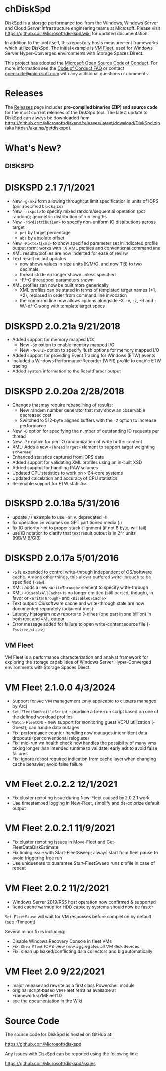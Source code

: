 chDiskSpd
=======

DiskSpd is a storage performance tool from the Windows, Windows Server and Cloud Server Infrastructure engineering teams at Microsoft. Please visit <https://github.com/Microsoft/diskspd/wiki> for updated documentation.

In addition to the tool itself, this repository hosts measurement frameworks which utilize DiskSpd. The initial example is [VM Fleet](https://github.com/Microsoft/diskspd/blob/master/Frameworks/VMFleet), used for Windows Server Hyper-Converged environments with Storage Spaces Direct.

This project has adopted the [Microsoft Open Source Code of Conduct](https://opensource.microsoft.com/codeofconduct/). For more information see the [Code of Conduct FAQ](https://opensource.microsoft.com/codeofconduct/faq/) or contact [opencode@microsoft.com](mailto:opencode@microsoft.com) with any additional questions or comments.

Releases
========

The [Releases](https://github.com/Microsoft/diskspd/releases) page includes **pre-compiled binaries (ZIP) and source code** for the most current releases of the DiskSpd tool. The latest update to DiskSpd can always be downloaded from <https://github.com/Microsoft/diskspd/releases/latest/download/DiskSpd.zip> (aka <https://aka.ms/getdiskspd>).

What's New?
===========

## DISKSPD

# DISKSPD 2.1 7/1/2021

* New `-g<n>i` form allowing throughput limit specification in units of IOPS (per specified blocksize)
* New `-rs<pct>` to specify mixed random/sequential operation (pct random); geometric distribution of run lengths
* New `-rd<distribution>` to specify non-uniform IO distributions across target
  * `pct` by target percentage
  * `abs` by absolute offset
* New `-Rp<text|xml>` to show specified parameter set in indicated profile output form; works with -X XML profiles and conventional command line
* XML results/profiles are now indented for ease of review
* Text result output updates
  * now shows values in size units (K/M/G, and now TiB) to two decimals
  * thread stride no longer shown unless specified
  * -F/-O threadpool parameters shown
* XML profiles can now be built more generically
  * XML profiles can be stated in terms of templated target names (*1, *2), replaced in order from command line invocation
  * the command line now allows options alongside -X: -v, -z, -R and -W/-d/-C along with template target specs

# DISKSPD 2.0.21a 9/21/2018

* Added support for memory mapped I/O:
  * New `-Sm` option to enable memory mapped I/O
  * New `-N<vni>` option to specify flush options for memory mapped I/O
* Added support for providing Event Tracing for Windows (ETW) events
* Included a Windows Performance Recorder (WPR) profile to enable ETW tracing
* Added system information to the ResultParser output

# DISKSPD 2.0.20a 2/28/2018

* Changes that may require rebaselining of results:
  * New random number generator that may show an observable decreased cost
  * Switched to 512-byte aligned buffers with the `-Z` option to increase performance
* New `-O` option for specifying the number of outstanding IO requests per thread
* New `-Zr` option for per-IO randomization of write buffer content
* XML: Adds a new `<ThreadTarget>` element to support target weighting schemes
* Enhanced statistics captured from IOPS data
* Added support for validating XML profiles using an in-built XSD
* Added support for handling RAW volumes
* Updated CPU statistics to work on > 64-core systems
* Updated calculation and accuracy of CPU statistics
* Re-enable support for ETW statistics

# DISKSPD 2.0.18a 5/31/2016

* update `/?` example to use `-Sh` v. deprecated `-h`
* fix operation on volumes on GPT partitioned media (<driveletter>:)
* fix IO priority hint to proper stack alignment (if not 8 byte, will fail)
* use iB notation to clarify that text result output is in 2^n units (KiB/MiB/GiB)

# DISKSPD 2.0.17a 5/01/2016

* `-S` is expanded to control write-through independent of OS/software cache. Among other things, this allows buffered write-through to be specified (`-Sbw`).
* XML: adds a new `<WriteThrough>` element to specify write-through
* XML: `<DisableAllCache>` is no longer emitted (still parsed, though), in favor or `<WriteThrough>` and `<DisableOSCache>`
* Text output: OS/software cache and write-through state are now documented separately (adjacent lines)
* Latency histogram now reports to 9-nines (one part in one billion) in both text and XML output
* Error message added for failure to open write-content source file (`-Z<size>,<file>`)

## VM Fleet

VM Fleet is a performance characterization and analyst framework for exploring the storage capabilities of Windows Server Hyper-Converged environments with Storage Spaces Direct.

# VM Fleet 2.1.0.0 4/3/2024

* Support for Arc VM management (only applicable to clusters managed by Arc)
* `Set-FleetRunProfileScript` - produce a free-run script based on one of the defined workload profiles
* `Watch-FleetCPU` - new support for monitoring guest VCPU utilization (-Guest); can handle data outages
* Fix: performance counter handling now manages intermittent data dropouts (per conventional relog.exe)
* Fix: mid-run vm health check now handles the possibility of many vms taking longer than intended runtime to validate; early exit to avoid false failures
* Fix: ignore reboot required indication from cache layer when changing cache behavior; avoid false failure

# VM Fleet 2.0.2.2 12/1/2021

* Fix cluster remoting issue during New-Fleet caused by 2.0.2.1 work
* Use timestamped logging in New-Fleet, simplify and de-colorize default output

# VM Fleet 2.0.2.1 11/9/2021

* Fix cluster remoting issues in Move-Fleet and Get-FleetDataDiskEstimate
* Fix timing issue with Start-FleetSweep; always start from fleet pause to avoid triggering free run
* Use uniqueness to guarantee Start-FleetSweep runs profile in case of repeat

# VM Fleet 2.0.2 11/2/2021

* Windows Server 2019/RS5 host operation now confirmed & supported
* Read cache warmup for HDD capacity systems should now be faster

`Set-FleetPause` will wait for VM responses before completion by default (see -Timeout)

Several minor fixes including:

* Disable Windows Recovery Console in fleet VMs
* Fix: `Show-Fleet` IOPS view now aggregates all VM disk devices
* Fix: clean up leaked/conflicting data collectors and blg automatically

# VM Fleet 2.0 9/22/2021

* major release and rewrite as a first class Powershell module
* original script-based VM Fleet remains available at Frameworks/VMFleet1.0
* see the [documentation](https://github.com/microsoft/diskspd/wiki/VMFleet) in the Wiki

Source Code
===========

The source code for DiskSpd is hosted on GitHub at:

<https://github.com/Microsoft/diskspd>

Any issues with DiskSpd can be reported using the following link:

<https://github.com/Microsoft/diskspd/issues>
